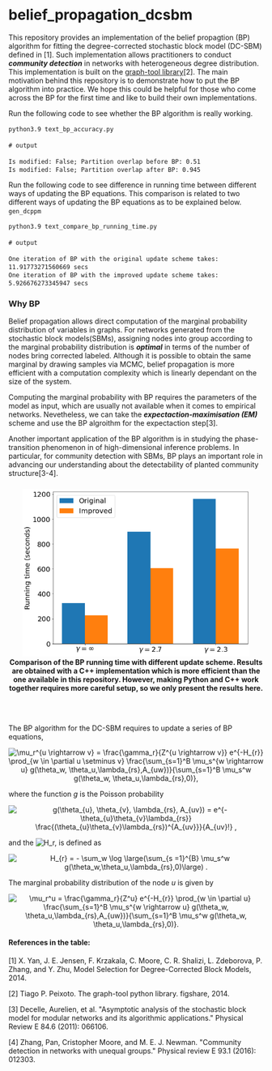 # belief_propagation_dcsbm
This repository provides an implementation of the belief propagtion (BP) algorithm for fitting the degree-corrected stochastic block model (DC-SBM) defined in [1]. Such implementation allows practitioners to conduct ***community detection*** in networks with heterogeneous degree distribution. This implementation is built on the <a href="https://graph-tool.skewed.de/">graph-tool library</a>[2]. The main motivation behind this repository is to demonstrate how to put the BP algorithm into practice. We hope this could be helpful for those who come across the BP for the first time and like to build their own implementations.

Run the following code to see whether the BP algorithm is really working.
```
python3.9 text_bp_accuracy.py

# output

Is modified: False; Partition overlap before BP: 0.51
Is modified: False; Partition overlap after BP: 0.945
```

Run the following code to see difference in running time between different ways of updating the BP equations. This comparison is related to two different ways of updating the BP equations as to be explained below. `gen_dcppm`
```
python3.9 text_compare_bp_running_time.py

# output

One iteration of BP with the original update scheme takes: 11.91773271560669 secs
One iteration of BP with the improved update scheme takes: 5.926676273345947 secs
```

### Why BP
Belief propagation allows direct computation of the marginal probability distribution of variables in graphs. For networks generated from the stochastic block models(SBMs), assigning nodes into group according to the marginal probability distribution is ***optimal*** in terms of the number of nodes bring corrected labeled. Although it is possible to obtain the same marginal by drawing samples via MCMC, belief propagation is more efficient with a computation complexity which is linearly dependant on the size of the system.

Computing the marginal probability with BP requires the parameters of the model as input, which are usually not available when it comes to empirical networks. Nevetheless, we can take the ***expectaction-maximisation (EM)*** scheme and use the BP algroithm for the expectaction step[3].

Another important application of the BP algorithm is in studying the phase-transition phenomenon in of high-dimensional inference problems. In particular, for community detection with SBMs, BP plays an important role in advancing our understanding about the detectability of planted community structure[3-4].
### 
<p align="center">
<img src="bp_running_time_comparison.png" width=450><br>
<b>Comparison of the BP running time with different update scheme. Results are obtained with a C++ implementation which is more efficient than the one available in this repository. However, making Python and C++ work together requires more careful setup, so we only present the results here.  </b>
</p>
<br/><br/>

The BP algorithm for the DC-SBM requires to update a series of BP equations,

<p align="center">
<img src="https://latex.codecogs.com/svg.image?&space;\mu_r^{u&space;\rightarrow&space;v}&space;=&space;\frac{\gamma_r}{Z^{u&space;\rightarrow&space;v}}&space;e^{-H_{r}}&space;\prod_{w&space;\in&space;\partial&space;u&space;\setminus&space;v}&space;\frac{\sum_{s=1}^B&space;\mu_s^{w&space;\rightarrow&space;u}&space;g(\theta_w,&space;\theta_u,\lambda_{rs},A_{uw})}{\sum_{s=1}^B&space;\mu_s^w&space;g(\theta_w,&space;\theta_u,\lambda_{rs},0)}," title=" \mu_r^{u \rightarrow v} = \frac{\gamma_r}{Z^{u \rightarrow v}} e^{-H_{r}} \prod_{w \in \partial u \setminus v} \frac{\sum_{s=1}^B \mu_s^{w \rightarrow u} g(\theta_w, \theta_u,\lambda_{rs},A_{uw})}{\sum_{s=1}^B \mu_s^w g(\theta_w, \theta_u,\lambda_{rs},0)}," />
</p>

where the function *g* is the Poisson probability 
<p align="center">
<img src="https://latex.codecogs.com/svg.image?g(\theta_{u},&space;\theta_{v},&space;\lambda_{rs},&space;A_{uv})&space;=&space;e^{-\theta_{u}\theta_{v}\lambda_{rs}}&space;\frac{(\theta_{u}\theta_{v}\lambda_{rs})^{A_{uv}}}{A_{uv}!}" title="g(\theta_{u}, \theta_{v}, \lambda_{rs}, A_{uv}) = e^{-\theta_{u}\theta_{v}\lambda_{rs}} \frac{(\theta_{u}\theta_{v}\lambda_{rs})^{A_{uv}}}{A_{uv}!} ," />

and the <img src="https://latex.codecogs.com/svg.image?H_r" title="H_r," /> is defined as 

<p align="center">
<img src="https://latex.codecogs.com/svg.image?&space;H_{r}&space;=&space;-&space;\sum_w&space;\log&space;\large(\sum_{s&space;=1}^{B}&space;\mu_s^w&space;g(\theta_w,\theta_u,\lambda_{rs},0)\large)" title=" H_{r} = - \sum_w \log \large(\sum_{s =1}^{B} \mu_s^w g(\theta_w,\theta_u,\lambda_{rs},0)\large) ." />
</p>

The marginal probability distribution of the node *u* is given by 

<p align="center">
<img src="https://latex.codecogs.com/svg.image?&space;\mu_r^u&space;=&space;\frac{\gamma_r}{Z^u}&space;e^{-H_{r}}&space;\prod_{w&space;\in&space;\partial&space;u}&space;\frac{\sum_{s=1}^B&space;\mu_s^{w&space;\rightarrow&space;u}&space;g(\theta_w,&space;\theta_u,\lambda_{rs},A_{uw})}{\sum_{s=1}^B&space;\mu_s^w&space;g(\theta_w,&space;\theta_u,\lambda_{rs},0)}." title=" \mu_r^u = \frac{\gamma_r}{Z^u} e^{-H_{r}} \prod_{w \in \partial u} \frac{\sum_{s=1}^B \mu_s^{w \rightarrow u} g(\theta_w, \theta_u,\lambda_{rs},A_{uw})}{\sum_{s=1}^B \mu_s^w g(\theta_w, \theta_u,\lambda_{rs},0)}." />
</p>

#### References in the table:
<p><a>[1] X. Yan, J. E. Jensen, F. Krzakala, C. Moore, C. R. Shalizi,
L. Zdeborova, P. Zhang, and Y. Zhu, Model Selection for
Degree-Corrected Block Models, 2014.</a>
<p><a>[2] Tiago P. Peixoto. The graph-tool python library. figshare, 2014. </a>
<p><a>[3] Decelle, Aurelien, et al. "Asymptotic analysis of the stochastic block model for modular networks and its algorithmic applications." Physical Review E 84.6 (2011): 066106.</a>
<p><a>[4] Zhang, Pan, Cristopher Moore, and M. E. J. Newman. "Community detection in networks with unequal groups." Physical review E 93.1 (2016): 012303.
